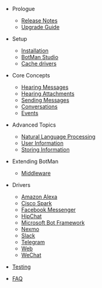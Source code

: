- Prologue
	- [Release Notes](/__version__/releases)
	- [Upgrade Guide](/__version__/upgrade)

- Setup
	- [Installation](/__version__/installation)
	- [BotMan Studio](/__version__/botman-studio)
	- [Cache drivers](/__version__/cache-drivers)

- Core Concepts
	- [Hearing Messages](/__version__/receiving)
	- [Hearing Attachments](/__version__/receiving-additional-content)
	- [Sending Messages](/__version__/sending)
	- [Conversations](/__version__/conversations)
	- [Events](/__version__/events)

- Advanced Topics
	- [Natural Language Processing](/__version__/nlp)
	- [User Information](/__version__/user-information)
	- [Storing Information](/__version__/storing-information)

- Extending BotMan
	- [Middleware](/__version__/middleware)

- Drivers
	- [Amazon Alexa](/__version__/driver-amazon-alexa)
	- [Cisco Spark](/__version__/driver-cisco-spark)
    - [Facebook Messenger](/__version__/driver-facebook-messenger)
    - [HipChat](/__version__/driver-hipchat)
    - [Microsoft Bot Framework](/__version__/driver-ms-bot-framework)
    - [Nexmo](/__version__/driver-nexmo)
    - [Slack](/__version__/driver-slack)
    - [Telegram](/__version__/driver-telegram)
    - [Web](/__version__/driver-web)
    - [WeChat](/__version__/driver-wechat)
- [Testing](/__version__/testing)
- [FAQ](/__version__/faq)